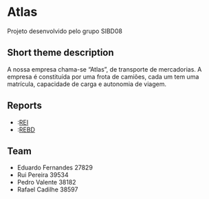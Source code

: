 # Atlas

Projeto desenvolvido pelo grupo SIBD08

## Short theme description

A nossa empresa chama-se “Atlas”, de transporte de mercadorias. A empresa é constituída por uma frota de camiões, cada um tem uma matrícula, capacidade de carga e autonomia de viagem.

## Reports

* :[REI](doc/rei/rei00.md)
* :[REBD](doc/rebd/rebd00.md)

## Team
* Eduardo Fernandes 27829
* Rui Pereira 39534
* Pedro Valente 38182
* Rafael Cadilhe 38597
